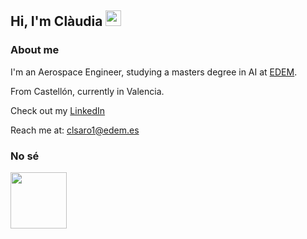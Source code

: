 ## Hi, I'm Clàudia <img src="https://raw.githubusercontent.com/Tarikul-Islam-Anik/Animated-Fluent-Emojis/master/Emojis/Hand%20gestures/Heart%20Hands%20Light%20Skin%20Tone.png" height="25"/>

### About me
I'm an Aerospace Engineer, studying a masters degree in AI at [EDEM](https://edem.eu/).

From Castellón, currently in Valencia.

Check out my [LinkedIn](https://www.linkedin.com/in/cl%C3%A0udia-salgado-rodr%C3%ADguez-0a182b276/)

Reach me at: [clsaro1@edem.es](clsaro1@edem.es)

### No sé
<img src="https://i.pinimg.com/originals/1d/e0/75/1de0753b3d92168dedfd375d1295992e.gif" height="90"/>